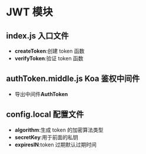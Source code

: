 # JWT 模块

## index.js 入口文件

- **createToken**:创建 token 函数
- **verifyToken**:验证 token 函数

## authToken.middle.js Koa 鉴权中间件

- 导出中间件**AuthToken**

## config.local 配置文件

- **algorithm**:生成 token 的加密算法类型
- **secretKey**:用于前面的私钥
- **expiresIN**:token 过期默认过期时间
